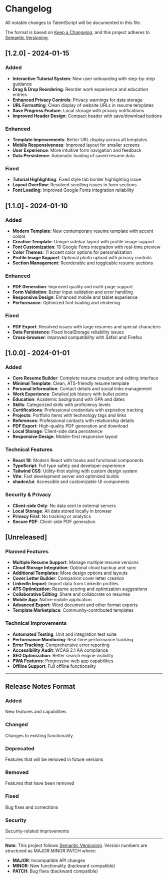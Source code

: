 # Changelog

All notable changes to TalentScript will be documented in this file.

The format is based on [Keep a Changelog](https://keepachangelog.com/en/1.0.0/),
and this project adheres to [Semantic Versioning](https://semver.org/spec/v2.0.0.html).

## [1.2.0] - 2024-01-15

### Added
- **Interactive Tutorial System**: New user onboarding with step-by-step guidance
- **Drag & Drop Reordering**: Reorder work experience and education entries
- **Enhanced Privacy Controls**: Privacy warnings for data storage
- **URL Formatting**: Clean display of website URLs in resume templates
- **Save Progress Feature**: Local storage with privacy notifications
- **Improved Header Design**: Compact header with save/download buttons

### Enhanced
- **Template Improvements**: Better URL display across all templates
- **Mobile Responsiveness**: Improved layout for smaller screens
- **User Experience**: More intuitive form navigation and feedback
- **Data Persistence**: Automatic loading of saved resume data

### Fixed
- **Tutorial Highlighting**: Fixed style tab border highlighting issue
- **Layout Overflow**: Resolved scrolling issues in form sections
- **Font Loading**: Improved Google Fonts integration reliability

## [1.1.0] - 2024-01-10

### Added
- **Modern Template**: New contemporary resume template with accent colors
- **Creative Template**: Unique sidebar layout with profile image support
- **Font Customization**: 10 Google Fonts integration with real-time preview
- **Color Themes**: 11 accent color options for personalization
- **Profile Image Support**: Optional photo upload with privacy controls
- **Section Management**: Reorderable and toggleable resume sections

### Enhanced
- **PDF Generation**: Improved quality and multi-page support
- **Form Validation**: Better input validation and error handling
- **Responsive Design**: Enhanced mobile and tablet experience
- **Performance**: Optimized font loading and rendering

### Fixed
- **PDF Export**: Resolved issues with large resumes and special characters
- **Data Persistence**: Fixed localStorage reliability issues
- **Cross-browser**: Improved compatibility with Safari and Firefox

## [1.0.0] - 2024-01-01

### Added
- **Core Resume Builder**: Complete resume creation and editing interface
- **Minimal Template**: Clean, ATS-friendly resume template
- **Personal Information**: Contact details and social links management
- **Work Experience**: Detailed job history with bullet points
- **Education**: Academic background with GPA and dates
- **Skills**: Categorized skills with proficiency levels
- **Certifications**: Professional credentials with expiration tracking
- **Projects**: Portfolio items with technology tags and links
- **References**: Professional contacts with relationship details
- **PDF Export**: High-quality PDF generation and download
- **Local Storage**: Client-side data persistence
- **Responsive Design**: Mobile-first responsive layout

### Technical Features
- **React 18**: Modern React with hooks and functional components
- **TypeScript**: Full type safety and developer experience
- **Tailwind CSS**: Utility-first styling with custom design system
- **Vite**: Fast development server and optimized builds
- **shadcn/ui**: Accessible and customizable UI components

### Security & Privacy
- **Client-side Only**: No data sent to external servers
- **Local Storage**: All data stored locally in browser
- **Privacy First**: No tracking or analytics
- **Secure PDF**: Client-side PDF generation

## [Unreleased]

### Planned Features
- **Multiple Resume Support**: Manage multiple resume versions
- **Cloud Storage Integration**: Optional cloud backup and sync
- **Additional Templates**: More design options and layouts
- **Cover Letter Builder**: Companion cover letter creation
- **LinkedIn Import**: Import data from LinkedIn profiles
- **ATS Optimization**: Resume scoring and optimization suggestions
- **Collaborative Editing**: Share and collaborate on resumes
- **Mobile App**: Native mobile application
- **Advanced Export**: Word document and other format exports
- **Template Marketplace**: Community-contributed templates

### Technical Improvements
- **Automated Testing**: Unit and integration test suite
- **Performance Monitoring**: Real-time performance tracking
- **Error Tracking**: Comprehensive error reporting
- **Accessibility Audit**: WCAG 2.1 AA compliance
- **SEO Optimization**: Better search engine visibility
- **PWA Features**: Progressive web app capabilities
- **Offline Support**: Full offline functionality

---

## Release Notes Format

### Added
New features and capabilities

### Changed
Changes to existing functionality

### Deprecated
Features that will be removed in future versions

### Removed
Features that have been removed

### Fixed
Bug fixes and corrections

### Security
Security-related improvements

---

**Note**: This project follows [Semantic Versioning](https://semver.org/). Version numbers are structured as MAJOR.MINOR.PATCH where:
- **MAJOR**: Incompatible API changes
- **MINOR**: New functionality (backward compatible)
- **PATCH**: Bug fixes (backward compatible)